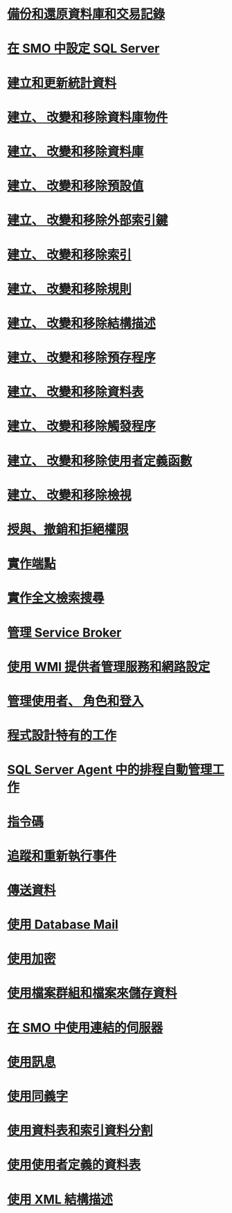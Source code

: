 # [備份和還原資料庫和交易記錄](backing-up-and-restoring-databases-and-transaction-logs.md)
# [在 SMO 中設定 SQL Server](configuring-sql-server-in-smo.md)
# [建立和更新統計資料](creating-and-updating-statistics.md)
# [建立、 改變和移除資料庫物件](creating-altering-and-removing-database-objects.md)
# [建立、 改變和移除資料庫](creating-altering-and-removing-databases.md)
# [建立、 改變和移除預設值](creating-altering-and-removing-defaults.md)
# [建立、 改變和移除外部索引鍵](creating-altering-and-removing-foreign-keys.md)
# [建立、 改變和移除索引](creating-altering-and-removing-indexes.md)
# [建立、 改變和移除規則](creating-altering-and-removing-rules.md)
# [建立、 改變和移除結構描述](creating-altering-and-removing-schemas.md)
# [建立、 改變和移除預存程序](creating-altering-and-removing-stored-procedures.md)
# [建立、 改變和移除資料表](creating-altering-and-removing-tables.md)
# [建立、 改變和移除觸發程序](creating-altering-and-removing-triggers.md)
# [建立、 改變和移除使用者定義函數](creating-altering-and-removing-user-defined-functions.md)
# [建立、 改變和移除檢視](creating-altering-and-removing-views.md)
# [授與、撤銷和拒絕權限](granting-revoking-and-denying-permissions.md)
# [實作端點](implementing-endpoints.md)
# [實作全文檢索搜尋](implementing-full-text-search.md)
# [管理 Service Broker](managing-service-broker.md)
# [使用 WMI 提供者管理服務和網路設定](managing-services-and-network-settings-by-using-wmi-provider.md)
# [管理使用者、 角色和登入](managing-users-roles-and-logins.md)
# [程式設計特有的工作](programming-specific-tasks.md)
# [SQL Server Agent 中的排程自動管理工作](scheduling-automatic-administrative-tasks-in-sql-server-agent.md)
# [指令碼](scripting.md)
# [追蹤和重新執行事件](tracing-and-replaying-events.md)
# [傳送資料](transferring-data.md)
# [使用 Database Mail](using-database-mail.md)
# [使用加密](using-encryption.md)
# [使用檔案群組和檔案來儲存資料](using-filegroups-and-files-to-store-data.md)
# [在 SMO 中使用連結的伺服器](using-linked-servers-in-smo.md)
# [使用訊息](using-messages.md)
# [使用同義字](using-synonyms.md)
# [使用資料表和索引資料分割](using-table-and-index-partitioning.md)
# [使用使用者定義的資料表](using-user-defined-tables.md)
# [使用 XML 結構描述](using-xml-schemas.md)
